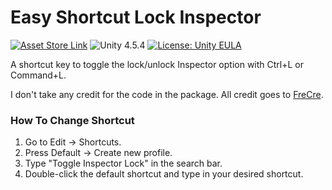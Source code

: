 # Easy Shortcut Lock Inspector

[![Asset Store Link](https://img.shields.io/badge/-Asset%20Store-orange)](https://assetstore.unity.com/packages/tools/easyshortcutlockinspector-23579) ![Unity 4.5.4](https://img.shields.io/badge/Unity-4.5.4-green) [![License: Unity EULA](https://img.shields.io/badge/License-Unity%20Per%20Seat-blueviolet)](https://unity3d.com/legal/as_terms)

A shortcut key to toggle the lock/unlock Inspector option with Ctrl+L or Command+L.

I don't take any credit for the code in the package. All credit goes to [FreCre](https://assetstore.unity.com/publishers/7617).

### How To Change Shortcut

1. Go to Edit -> Shortcuts.
2. Press Default -> Create new profile.
3. Type "Toggle Inspector Lock" in the search bar.
4. Double-click the default shortcut and type in your desired shortcut.
